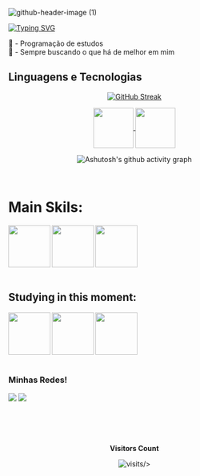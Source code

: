 ![github-header-image (1)](https://github.com/Vinicius-Eira/Vinicius-Eira/assets/161368325/49b7519a-69c6-4642-aa59-1a6f16e9640e)


[![Typing SVG](https://readme-typing-svg.demolab.com?font=Fira+Code&size=24&duration=3000&pause=1000&color=F7F7F7&center=falso&vCenter=falso&repeat=verdadeiro&random=falso&width=500&lines=Seja+muito+bem-vindo+ao+meu+perfil)](https://git.io/typing-svg)

🐍 - Programação de estudos <br>
🧠 - Sempre buscando o que há de melhor em mim

## Linguagens e Tecnologias

<div align="center">
  
[![GitHub Streak](https://streak-stats.demolab.com?user=Vinicius-Eira&theme=shadow-blue&hide_border=falso&locale=pt_BR&card_width=900&card_height=200)](https://git.io/streak-stats)

</div>

<div align="center"> 
<a href="mailto:viniciusantos.eira@gmail.com">
  <img align="center"  height="80" width="80" src="https://github.com/Vinicius-Eira/Vinicius-Eira/assets/44561610/2856fdde-3200-4398-8290-a0e45d3a35a0">
</a>

<a  href="https://www.linkedin.com/in/vinícius-eira/" target=_blank>
<img align="center"  height="80" width="80" src="https://github.com/Vinicius-Eira/Vinicius-Eira/assets/44561610/bc26a6f8-f0d3-4f15-82e1-55680c48f269">
</a>

</div>

<div align="center">

![Ashutosh's github activity graph](https://ssr-contributions-svg.vercel.app/_/Vinicius-Eira?chart=3dbar&gap=0.6&scale=2&flatten=2&animation=wave&animation_duration=1&animation_delay=0.05&animation_amplitude=20&animation_frequency=0.5&animation_wave_center=10_0&format=svg&weeks=30&theme=blue&dark=true) 

</div>


<br>
    
<h1 align="left"> Main Skils: </h1>
<img align="left" height="84" width="84" src="https://github.com/Vinicius-Eira/Vinicius-Eira/assets/161368325/7f0292e9-4d7a-45fe-a6cf-6aa427c6dfd0">

<img align="left" height="84" width="84" src="https://github.com/Vinicius-Eira/Vinicius-Eira/assets/161368325/fcf95457-b651-4994-9ee2-bad4612f38d8">

<img align="left" height="84" width="84" src="https://github.com/Vinicius-Eira/Vinicius-Eira/assets/161368325/58ce6ea7-ac41-4c06-b93a-f36572ffe66e">

</div>

<br>
<br> 
<br>
<br>
<br>
<br> 


<h2 align="left"> Studying in this moment: </h2>

<div style="display: inline_block">
 <img align="left" height="84" width="84" src="https://github.com/Vinicius-Eira/Vinicius-Eira/assets/161368325/cf9c0228-0393-4ff6-98ee-b756bc7f58f7">
  
 <img align="left" height="84" width="84" src="https://github.com/Vinicius-Eira/Vinicius-Eira/assets/161368325/c5668699-a987-441c-9511-0cb84aab670b">

 <img align="left" height="84" width="84" src="https://github.com/Vinicius-Eira/Vinicius-Eira/assets/161368325/01fa2698-083e-4236-bae4-669d154d1144">

</div> 

<br>
<br> 
<br>
<br>
<br>
<br> 

### Minhas Redes!
 
<div> 
   <a href="mailto:viniciusantos.eira@gmail.com" target="_blank"><img src="https://img.shields.io/badge/-📧%20Gmail-%23333?style=for-the-badge&logo=gmail&logoColor=white"></a>
   <a href="https://www.linkedin.com/in/vinícius-eira/" target="_blank"><img src="https://img.shields.io/badge/-🔗%20LinkedIn-%230077B5?style=for-the-badge&logo=linkedin&logoColor=white"></a>
</div>

<div align="center">
  
<br>
<br>
<br>
<br>

<p align="centre"><b>Visitors Count</b></p> 
  
<p align="center"><img src="https://visit-counter.vercel.app/counter.png?page=https%3A%2F%2Fgithub.com%2FVinicius-Eira&s=50&c=1221f3&bg=00000000&no=2&ff=digi&tb=Visitantes%3A&ta=" alt="visits">/></p> 
<br>
</div>

